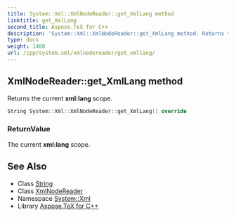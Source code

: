 ```yaml
---
title: System::Xml::XmlNodeReader::get_XmlLang method
linktitle: get_XmlLang
second_title: Aspose.TeX for C++
description: 'System::Xml::XmlNodeReader::get_XmlLang method. Returns the current xml:lang scope in C++.'
type: docs
weight: 1400
url: /cpp/system.xml/xmlnodereader/get_xmllang/
---
```

## XmlNodeReader::get_XmlLang method


Returns the current **xml:lang** scope.

```cpp
String System::Xml::XmlNodeReader::get_XmlLang() override
```


### ReturnValue

The current **xml:lang** scope.

## See Also

* Class [String](../../../system/string/)
* Class [XmlNodeReader](../)
* Namespace [System::Xml](../../)
* Library [Aspose.TeX for C++](../../../)

